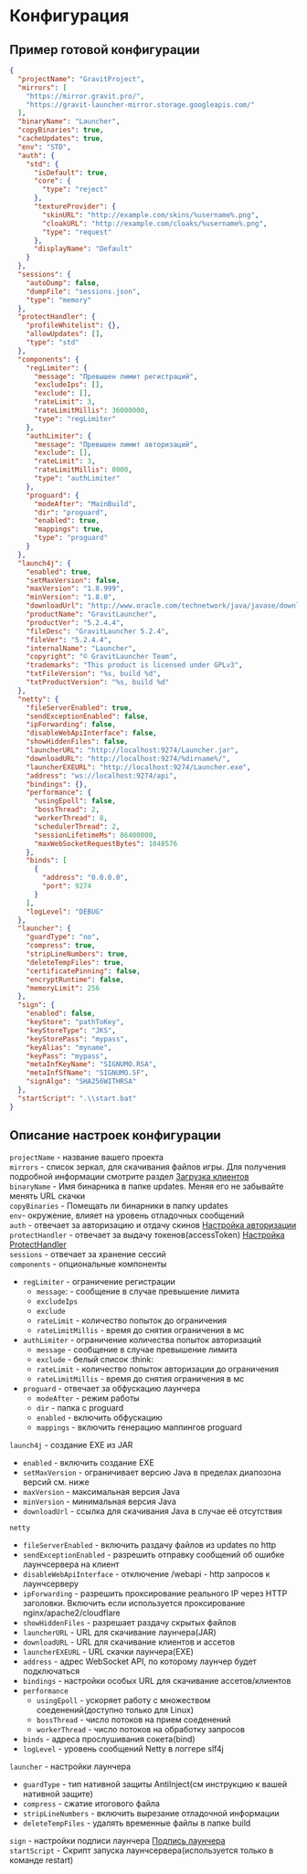 # Конфигурация

## Пример готовой конфигурации

```json
{
  "projectName": "GravitProject",
  "mirrors": [
    "https://mirror.gravit.pro/",
    "https://gravit-launcher-mirror.storage.googleapis.com/"
  ],
  "binaryName": "Launcher",
  "copyBinaries": true,
  "cacheUpdates": true,
  "env": "STD",
  "auth": {
    "std": {
      "isDefault": true,
      "core": {
        "type": "reject"
      },
      "textureProvider": {
        "skinURL": "http://example.com/skins/%username%.png",
        "cloakURL": "http://example.com/cloaks/%username%.png",
        "type": "request"
      },
      "displayName": "Default"
    }
  },
  "sessions": {
    "autoDump": false,
    "dumpFile": "sessions.json",
    "type": "memory"
  },
  "protectHandler": {
    "profileWhitelist": {},
    "allowUpdates": [],
    "type": "std"
  },
  "components": {
    "regLimiter": {
      "message": "Превышен лимит регистраций",
      "excludeIps": [],
      "exclude": [],
      "rateLimit": 3,
      "rateLimitMillis": 36000000,
      "type": "regLimiter"
    },
    "authLimiter": {
      "message": "Превышен лимит авторизаций",
      "exclude": [],
      "rateLimit": 3,
      "rateLimitMillis": 8000,
      "type": "authLimiter"
    },
    "proguard": {
      "modeAfter": "MainBuild",
      "dir": "proguard",
      "enabled": true,
      "mappings": true,
      "type": "proguard"
    }
  },
  "launch4j": {
    "enabled": true,
    "setMaxVersion": false,
    "maxVersion": "1.8.999",
    "minVersion": "1.8.0",
    "downloadUrl": "http://www.oracle.com/technetwork/java/javase/downloads/jre8-downloads-2133155.html",
    "productName": "GravitLauncher",
    "productVer": "5.2.4.4",
    "fileDesc": "GravitLauncher 5.2.4",
    "fileVer": "5.2.4.4",
    "internalName": "Launcher",
    "copyright": "© GravitLauncher Team",
    "trademarks": "This product is licensed under GPLv3",
    "txtFileVersion": "%s, build %d",
    "txtProductVersion": "%s, build %d"
  },
  "netty": {
    "fileServerEnabled": true,
    "sendExceptionEnabled": false,
    "ipForwarding": false,
    "disableWebApiInterface": false,
    "showHiddenFiles": false,
    "launcherURL": "http://localhost:9274/Launcher.jar",
    "downloadURL": "http://localhost:9274/%dirname%/",
    "launcherEXEURL": "http://localhost:9274/Launcher.exe",
    "address": "ws://localhost:9274/api",
    "bindings": {},
    "performance": {
      "usingEpoll": false,
      "bossThread": 2,
      "workerThread": 8,
      "schedulerThread": 2,
      "sessionLifetimeMs": 86400000,
      "maxWebSocketRequestBytes": 1048576
    },
    "binds": [
      {
        "address": "0.0.0.0",
        "port": 9274
      }
    ],
    "logLevel": "DEBUG"
  },
  "launcher": {
    "guardType": "no",
    "compress": true,
    "stripLineNumbers": true,
    "deleteTempFiles": true,
    "certificatePinning": false,
    "encryptRuntime": false,
    "memoryLimit": 256
  },
  "sign": {
    "enabled": false,
    "keyStore": "pathToKey",
    "keyStoreType": "JKS",
    "keyStorePass": "mypass",
    "keyAlias": "myname",
    "keyPass": "mypass",
    "metaInfKeyName": "SIGNUMO.RSA",
    "metaInfSfName": "SIGNUMO.SF",
    "signAlgo": "SHA256WITHRSA"
  },
  "startScript": ".\\start.bat"
}
```

## Описание настроек конфигурации

`projectName` - название вашего проекта  
`mirrors` - список зеркал, для скачивания файлов игры. Для получения подробной информации смотрите раздел [Загрузка клиентов](/guide/clients)  
`binaryName` - Имя бинарника в папке updates. Меняя его не забывайте менять URL скачки  
`copyBinaries` - Помещать ли бинарники в папку updates  
`env`- окружение, влияет на уровень отладочных сообщений  
`auth` - отвечает за авторизацию и отдачу скинов [Настройка авторизации](/guide/auth)  
`protectHandler` - отвечает за выдачу токенов(accessToken) [Настройка ProtectHandler](/guide/protecthandler)  
`sessions` - отвечает за хранение сессий  
`components` - опциональные компоненты  

- `regLimiter` - ограничение регистрации
  - `message`: - сообщение в случае превышение лимита
  - `excludeIps`
  - `exclude`
  - `rateLimit` - количество попыток до ограничения
  - `rateLimitMillis` - время до снятия ограничения в мс
- `authLimiter` - ограничение количества попыток авторизаций
  - `message` - сообщение в случае превышение лимита
  - `exclude` - белый список :think:
  - `rateLimit` - количество попыток авторизации до ограничения
  - `rateLimitMillis` - время до снятия ограничения в мс
- `proguard` - отвечает за обфускацию лаунчера
  - `modeAfter` - режим работы
  - `dir` - папка с proguard
  - `enabled` - включить обфускацию
  - `mappings` - включить генерацию маппингов proguard

`launch4j` - создание EXE из JAR  

- `enabled` - включить создание EXE  
- `setMaxVersion` - ограничивает версию Java в пределах диапозона версий см. ниже  
- `maxVersion` - максимальная версия Java  
- `minVersion` - минимальная версия Java  
- `downloadUrl` - ссылка для скачивания Java в случае её отсутствия  

`netty`  

- `fileServerEnabled` - включить раздачу файлов из updates по http  
- `sendExceptionEnabled` - разрешить отправку сообщений об ошибке лаунчсервера на клиент  
- `disableWebApiInterface` - отключение /webapi - http запросов к лаунчсерверу  
- `ipForwarding` - разрешить проксирование реального IP через HTTP заголовки. Включить если используется проксирование nginx/apache2/cloudflare  
- `showHiddenFiles` - разрешает раздачу скрытых файлов  
- `launcherURL` - URL для скачивание лаунчера(JAR)  
- `downloadURL` - URL для скачивание клиентов и ассетов  
- `launcherEXEURL` - URL скачки лаунчера(EXE)  
- `address` - адрес WebSocket API, по которому лаунчер будет подключаться  
- `bindings` - настройки особых URL для скачивание ассетов/клиентов  
- `performance`  
  - `usingEpoll` - ускоряет работу с множеством соеденений(доступно только для Linux)  
  - `bossThread` - число потоков на прием соеденений  
  - `workerThread` - число потоков на обработку запросов  
- `binds` - адреса прослушивания сокета(bind)  
- `logLevel` - уровень сообщений Netty в логгере slf4j  

`launcher` - настройки лаунчера  

- `guardType` - тип нативной защиты AntiInject(см инструкцию к вашей нативной защите)  
- `compress` - сжатие итогового файла  
- `stripLineNumbers` - включить вырезание отладочной информации  
- `deleteTempFiles` - удалять временные файлы в папке build  

`sign` - настройки подписи лаунчера [Подпись лаунчера](/guide/sign)  
`startScript` - Скрипт запуска лаунчсервера(используется только в команде restart)  

